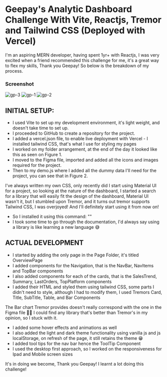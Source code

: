 # Geepay's Analytic Dashboard Challenge With Vite,  Reactjs, Tremor and Tailwind CSS (Deployed with Vercel)

I'm an aspiring MERN developer, having spent 1yr+ with Reactjs, I was very excited when a friend recommended this challenge for me, it's a great way to flex my skills, Thank you Geepay! So below is the breakdown of my process.

### Screenshot
![gp-3](https://github.com/Aik-202/aik-analytics-dashboard/assets/92846131/b13f38e2-e049-44b3-881e-a2704b30fbbf)
![gp-1](https://github.com/Aik-202/aik-analytics-dashboard/assets/92846131/ec4b489e-d7c2-46f8-95aa-575ffac35cb7)
![gp-2](https://github.com/Aik-202/aik-analytics-dashboard/assets/92846131/d09d5217-50ba-4fb7-8649-352ffe162707)


## INITIAL SETUP: 
- I used Vite to set up my development environment, it's light weight, and doesn't take time to set up. 
- I proceeded to GitHub to create a repository for the project.
- I added a vercel.json file, to enable live deployment with Vercel - I installed tailwind CSS, that's what I use for styling my pages
- I worked on my folder arrangement, at the end of the day it looked like this as seen on Figure 1. 
- I moved to the Figma file, imported and added all the icons and images required for the project. 
- Then to my demo.js where I added all the dummy data I'll need for the project, you can see that in Figure 2. 

I've always written my own CSS, only recently did I start using Material UI for a project, so looking at the nature of the dashboard, I started a search for a library that will easily fit the design of the dashboard, Material UI wasn't it, but I stumbled upon Tremor, and it turns out tremor supports Tailwind CSS, I was overjoyed! And I'll definitely start using it from now on!

- So I installed it using this command: ""
- I took some time to go through the documentation, I'd always say using a library is like learning a new language 😅

## ACTUAL DEVELOPMENT
- I started by adding the only page in the Page Folder, it's titled OverviewPage
- I added components for the Navigation, that is the NavBar, NavItems and TopBar components
- I also added components for each of the cards, that is the SalesTrend, Summary, LastOrders, TopPlatform components
- I added their HTML and styled them using tailwind CSS, some parts I didn't need to style, although I had to modify them, I used Tremors Card, Title, SubTitle, Table, and Bar Components

The Bar chart Tremor provides doesn't really correspond with the one in the Figma file 🥺🥺 I could find any library that's better than Tremor's in my opinion, so I stuck with it.

- I added some hover effects and animations as well
- I also added the light and dark theme functionality using vanilla js and js localStorage, on refresh of the page, it still retains the theme 😁
- I added tool tips for the nav bar hence the ToolTip Component
- I used the desktop first approach, so I worked on the responsiveness for Ipad and Mobile screen sizes

It's in doing we become, Thank you Geepay! I learnt a lot doing this challenge!
